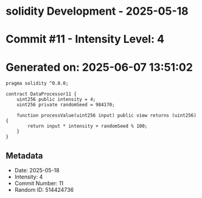 ﻿# solidity Development - 2025-05-18
# Commit #11 - Intensity Level: 4
# Generated on: 2025-06-07 13:51:02
```solidity
pragma solidity ^0.8.0;

contract DataProcessor11 {
    uint256 public intensity = 4;
    uint256 private randomSeed = 984170;

    function processValue(uint256 input) public view returns (uint256) {
        return input * intensity + randomSeed % 100;
    }
}
```
## Metadata
- Date: 2025-05-18
- Intensity: 4
- Commit Number: 11
- Random ID: 514424736
